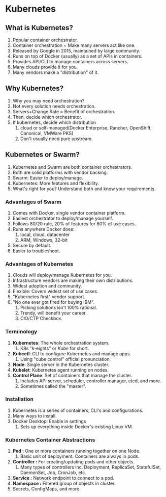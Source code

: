 # Kubernetes

## What is Kubernetes?
1. Popular container orchestrator.
2. Container orchestration = Make many servers act like one.
3. Released by Google in 2015, maintained by large community.
4. Runs on top of Docker (usually) as a set of APIs in containers.
5. Provides API/CLI to manage containers across servers.
6. Many clouds provide it for you.
7. Many vendors make a "distribution" of it.

## Why Kubernetes?
1. Why you may need orchestration?
2. Not every solution needs orchestration.
3. Servers+Change Rate = Benefit of orchestration.
4. Then, decide which orchestrator.
5. If kubernetes, decide which distribution
   1. cloud or self-managed(Docker Enterprise, Rancher, OpenShift, Canonical, VMWare PKS)
   2. Don't usually need pure upstream.

## Kubernetes or Swarm?
1. Kubernetes and Swarm are both container orchestrators.
2. Both are solid platforms with vendor backing.
3. Swarm: Easier to deploy/manage.
4. Kubernetes: More features and flexibility.
5. What's right for you? Understand both and know your requirements.

### Advantages of Swarm
1. Comes with Docker, single vendor container platform.
2. Easiest orchestrator to deploy/manage yourself.
3. Follows 80/20 rule, 20% of features for 80% of use cases.
4. Runs anywhere Docker does:
   1. local, cloud, datacenter
   2. ARM, Windows, 32-bit 
5. Secure by default.
6. Easier to troubleshoot.

### Advantages of Kubernetes
1. Clouds will deploy/manage Kubernetes for you.
2. Infrastructure vendors are making their own distributions.
3. Widest adoption and community.
4. Flexible: Covers widest set of use cases.
5. "Kubernetes first" vendor support.
6. "No one ever got fired for buying IBM".
   1. Picking solutions isn't 100% rational.
   2. Trendy, will benefit your career.
   3. CIO/CTP Checkbox.

### Terminology
1. **Kubernetes**: The whole orchestration system.
   1. K8s "k-eights" or _Kube_ for short.
2. **Kubectl**: CLI to configure Kubernetes and manage apps.
   1. Using "cube control" official pronunciation.
3. **Node**: Single server in the Kubernetes cluster.
4. **Kubelet**: Kubernetes agent running on nodes.
5. **Control Plane**: Set of containers that manage the cluster.
   1. Includes API server, scheduler, controller manager, etcd, and more.
   2. Sometimes called the "master".

### Installation
1. Kubernetes is a series of containers, CLI's and configurations.
2. Many ways to install.
3. Docker Desktop: Enable in settings
   1. Sets up everything inside Docker's existing Linux VM.  

### Kubernetes Container Abstractions
1. **Pod :** One or more containers running together on one Node.
   1. Basic unit of deployment. Containers are always in pods.
2. **Controller :** For creating/updating pods and other objects.
   1. Many types of controllers inc. Deployment, ReplicaSet, StatefulSet, DaemonSet, Job, CronJob, etc.
3. **Service :** Network endpoint to connect to a pod.
4. **Namespace :** Filtered group of objects in cluster.
5. Secrets, ConfigMaps, and more.